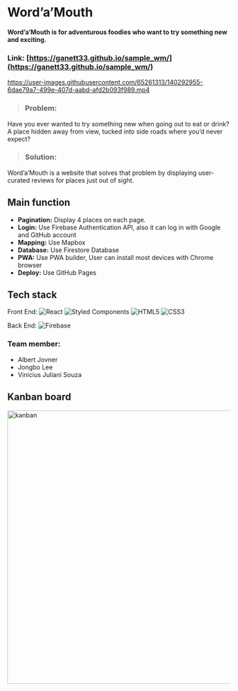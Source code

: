 # Word’a’Mouth
**Word’a’Mouth is for adventurous foodies who want to try something new and exciting.**

### Link: [https://ganett33.github.io/sample_wm/](https://ganett33.github.io/sample_wm/)

https://user-images.githubusercontent.com/65261313/140292955-6dae79a7-499e-407d-aabd-afd2b093f989.mp4

> ### Problem: 
  Have you ever wanted to try something new when going out to eat or drink? A place hidden away from view, tucked into side roads where you’d never expect?

> ### Solution: 
  Word’a’Mouth is a website that solves that problem by displaying user-curated reviews for places just out of sight.

## Main function 
- **Pagination:** Display 4 places on each page.
- **Login:** Use Firebase Authentication API, also it can log in with Google and GitHub account 
- **Mapping:** Use Mapbox
- **Database:** Use Firestore Database
- **PWA:** Use PWA builder, User can install most devices with Chrome browser
- **Deploy:** Use GitHub Pages 

## Tech stack
Front End: ![React](https://img.shields.io/badge/react-%2320232a.svg?logo=react&logoColor=%2361DAFB) ![Styled Components](https://img.shields.io/badge/styled--components-DB7093?logo=styled-components&logoColor=white) ![HTML5](https://img.shields.io/badge/html5-%23E34F26.svg?logo=html5&logoColor=white) ![CSS3](https://img.shields.io/badge/css3-%231572B6.svg?logo=css3&logoColor=white)

Back End: ![Firebase](https://img.shields.io/badge/firebase-%23039BE5.svg?logo=firebase)

### Team member:
  - Albert Jovner
  - Jongbo Lee
  - Vinicius Juliani Souza

## Kanban board
<img width="616" alt="kanban" src="https://user-images.githubusercontent.com/65261313/140290949-522cbb05-3c7d-47fd-8e02-a3f1cb601d89.png">




